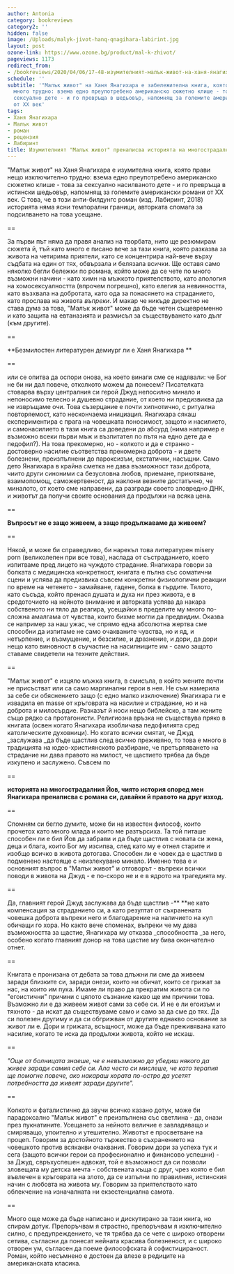 ```yaml
---
author: Antonia
category: bookreviews
category2: ''
hidden: false
image: /Uploads/malyk-jivot-hanq-qnagihara-labirint.jpg
layout: post
ozone-link: https://www.ozone.bg/product/mal-k-zhivot/
pageviews: 1173
redirect_from:
- /bookreviews/2020/04/06/17-48-изумителният-малък-живот-на-ханя-янагихара-пренаписва-историята-на-многострадалния-йов
schedule: ''
subtitle: '"Малък живот" на Ханя Янагихара е забележителна книга, която прави нещо
  много трудно: взема едно преупотребено американско сюжетно клише - това за насилваното
  сексуално дете - и го превръща в шедьовър, напомнящ за големите американски романи
  от XX век'
tags:
- Ханя Янагихара
- Малък живот
- роман
- рецензия
- Лабиринт
title: Изумителният "Малък живот" пренаписва историята на многострадалния Йов
---
```


"Малък живот" на Ханя Янагихара е изумителна книга, която прави нещо изключително трудно: взема едно преупотребено американско сюжетно клише - това за сексуално насилваното дете - и го превръща в истински шедьовър, напомнящ за големите американски романи от XX век. С това, че в този анти-билдунгс роман (изд. Лабиринт, 2018) историята няма ясни темпорални граници, авторката спомага за подсилването на това усещане. 

\==

За първи път няма да правя анализ на творбата, нито ще резюмирам сюжета й, тъй като много е писано вече за тази книга, която разказва за живота на четирима приятели, като се концентрира най-вече върху съдбата на един от тях, обвързала и белязала всички. Ще оставя само няколко бегли бележки по романа, който може да се чете по много възможни начини - като химн на мъжкото приятелството, като апология на хомосексуалността (впрочем погрешно), като елегия за невинността, като възхвала на добротата, като ода за понасянето на страданието, като прослава на живота _въпреки_. И макар че никъде директно не става дума за това, "Малък живот" може да бъде четен същевременно и като защита на евтаназията и размисъл за съществуването като дълг (към другите). 

\==

**Безмилостен литературен демиург ли е Ханя Янагихара **

\==

или се опитва да оспори онова, на което винаги сме се надявали: че Бог не би ни дал повече, отколкото можем да понесем? Писателката стоварва върху централния си герой Джуд непосилно минало и непоносимо телесно и душевно страдание, от което ни предизвиква да не извръщаме очи. Това съзерцание е почти хипнотично, с ритуална повторяемост, като нескончаема инициация. Янагихара сякаш експериментира с прага на човешката поносимост, защото и насилието, и самонасилието в тази книга са доведени до абсурд (нима например е възможно всеки първи мъж и възпитател по пътя на едно дете да е педофил?). На това прекомерно, но - колкото и да е странно - достоверно насилие съответства прекомерна доброта - и двете болезнени, преизпълнени до пароксизъм, екстатични, насъщни. Само дето Янагихара в крайна сметка не дава възможност тази доброта, чиито други синоними са безусловна любов, приемане, приютяване, взаимопомощ, саможертвеност, да наклони везните достатъчно, че миналото, от което сме направени, да разгради своето зловредно ДНК, и животът да получи своите основания да продължи на всяка цена.

\==

**Въпросът не е защо живеем, а защо продължаваме да живеем?**

\==

Някой, и може би справедливо, би нарекъл това литературен misery porn (великолепен при все това), наслада от състраданието, което изпитваме пред лицето на чуждото страдание. Янагихара говори за болката с медицинска конкретност, книгата е пълна със соматични сцени и успява да предизвика съвсем конкретни физиологични реакции по време на четенето - замайване, гадене, болка в гърдите. Тялото, като съсъда, който пренася душата и духа ни през живота, е в средоточието на нейното внимание и авторката успява да накара собственото ни тяло да реагира, усещайки в пределите му много по-сложна амалгама от чувства, които бихме могли да предвидим. Оказва се например за наш ужас, че спрямо една абсолютна жертва сме способни да изпитаме не само очакваните чувства, но и яд, и нетърпение, и възмущение, и безсилие, и дразнение, и дори, да дори нещо като виновност в съучастие на насилниците им - само защото ставаме свидетели на техните действия. 

\==

"Малък живот" е изцяло мъжка книга, в смисъла, в който жените почти не присъстват или са само маргинални герои в нея. Не съм намерила за себе си обяснението защо (с едно малко изключение) Янагихара ги е извадила en masse от кръговрата на насилие и страдание, но и на доброта и милосърдие. Разказът й носи нещо библейско, а там жените също рядко са протагонисти. Религиозна връзка не съществува пряко в книгата (освен когато Янагихара изобличава педофилията сред католическите духовници). Но когато всички смятат, че Джуд _заслужава _да бъде щастлив след всичко преживяно, то това е много в традицията на юдео-християнското разбиране, че претърпяването на страдание ни дава правото на милост, че щастието трябва да бъде изкупено и заслужено. Съвсем по 

\==

**историята на многострадалния Йов, чиято история според мен Янагихара пренаписва с романа си, давайки й правото на друг изход.**

\==

Спомням си бегло думите, може би на известен философ, които прочетох като много млада и които ме разтърсиха. Та той питаше способен ли е бил Йов да забрави и да бъде щастлив с новата си жена, деца и блага, които Бог му изсипва, след като му е отнел старите и изобщо всичко в живота дотогава. Способен ли е човек да е щастлив в подменено настояще с неизлекувано минало. Именно това е и основният въпрос в "Малък живот" и отговорът - въпреки всички поводи в живота на Джуд - е по-скоро не и е в ядрото на трагедията му. 

\==

Да, главният герой Джуд заслужава да бъде щастлив -** **не като компенсация за страданието си, а като резултат от съхранената човешка доброта въпреки него и благодарение на наличието на куп обичащи го хора. Но както вече споменах, въпреки че му дава възможността за щастие, Янагихара му отказва _способността _за него, особено когато главният донор на това щастие му бива окончателно отнет. 

\==

Книгата е пронизана от дебата за това длъжни ли сме да живеем заради близките си, заради онези, които ни обичат, които се грижат за нас, на които им пука. Имаме ли право да прекратим живота си по "егоистични" причини с цялото съзнание какво ще им причини това. Възможно ли е да живеем живот сами за себе си. И не е ли егоизъм и тяхното - да искат да съществуваме само и само за да сме до тях. Да си полезен другиму и да си обгрижван от другите еднакво основание за живот ли е. Дори и грижата, всъщност, може да бъде преживявана като насилие, когато те иска да продължи живота, който не искаш. 

\==

_"Още от болницата знаеше, че е невъзможно да убедиш някого да живее заради самия себе си. Ала често си мислеше, че като терапия ще помогне повече, ако накараш хората по-остро да усетят потребността да живеят заради другите"._

\==

Колкото и фаталистично да звучи всичко казано дотук, може би парадоксално "Малък живот" е преизпълнена със светлина - да, онази през пукнатините. Усещането за нейното величие е завладяващо и смиряващо, упоително и утешително. Животът е просветване на процеп. Говорим за достойното тържество в съхранението на човешкото против всякакви очаквания. Говорим дори за успеха тук и сега (защото всички герои са професионално и финансово успешни) - за Джуд, свръхуспешен адвокат, той е възможност да си позволи зловещата му детска мечта - собствената къща с друг, чрез която е бил въвлечен в кръговрата на злото, да се изпълни по правилния, истинския начин с любовта на живота му. Говорим за приятелството като облекчение на изначалната ни екзестенциална самота.

\==

Много още може да бъде написано и дискутирано за тази книга, но спирам дотук. Препоръчвам я страстно, препоръчвам я изключително силно, с предупреждението, че тя трябва да се чете с широко отворени сетива, съгласни да понесат нейната красива болезненост, и с широко отворен ум, съгласен да поеме философската й софистицираност. Роман, който несъмнено е достоен да влезе в редиците на американската класика.